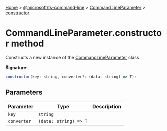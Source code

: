 [Home](./index) &gt; [@microsoft/ts-command-line](ts-command-line.md) &gt; [CommandLineParameter](ts-command-line.commandlineparameter.md) &gt; [constructor](ts-command-line.commandlineparameter.constructor.md)

# CommandLineParameter.constructor method

Constructs a new instance of the [CommandLineParameter](ts-command-line.commandlineparameter.md) class

**Signature:**
```javascript
constructor(key: string, converter?: (data: string) => T);
```

## Parameters

|  Parameter | Type | Description |
|  --- | --- | --- |
|  `key` | `string` |  |
|  `converter` | `(data: string) => T` |  |

